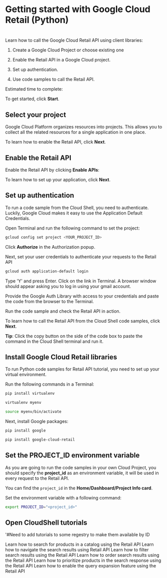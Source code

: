 # Getting started with Google Cloud Retail (Python)

<walkthrough-disable-features toc></walkthrough-disable-features>

#

Learn how to call the Google Cloud Retail API using client libraries:

1.  Create a Google Cloud Project or choose existing one

2.  Enable the Retail API in a Google Cloud project.

3.  Set up authentication.

3.  Use code samples to call the Retail API.

Estimated time to complete:
<walkthrough-tutorial-duration duration="5"></walkthrough-tutorial-duration>

To get started, click **Start**.

## Select your project

Google Cloud Platform organizes resources into projects. This allows you to
collect all the related resources for a single application in one place.

<walkthrough-project-setup billing="true"></walkthrough-project-setup>

To learn how to enable the Retail API, click **Next**.

## Enable the Retail API

Enable the Retail API by clicking **Enable APIs**:

<walkthrough-enable-apis apis="retail.googleapis.com">
    </walkthrough-enable-apis>

To learn how to set up your application, click **Next**.


## Set up authentication

To run a code sample from the Cloud Shell, you need to authenticate. Luckily, Google Cloud makes it easy to use the Application Default Credentials. 

Open Terminal and run the following command to set the project:
```bash
gcloud config set project <YOUR_PROJECT_ID>
```

Click **Authorize** in the Authorization popup.

Next, set your user credentials to authenticate your requests to the Retail API

```bash
gcloud auth application-default login
```

Type 'Y' and press Enter. Click on the link in Terminal. A browser window should appear asking you to log in using your gmail account.

Provide the Google Auth Library with access to your credentials and paste the code from the browser to the Terminal.

Run the code sample and check the Retail API in action.

To learn how to call the Retail API from the Cloud Shell code samples, click **Next**.

**Tip**: Click the copy button on the side of the code box to paste the command in the Cloud Shell terminal and run it.

## Install Google Cloud Retail libraries

To run Python code samples for Retail API tutorial, you need to set up your virtual environment.

Run the following commands in a Terminal:
```bash
pip install virtualenv
```
```bash
virtualenv myenv
```
```bash
source myenv/bin/activate
```
Next, install Google packages:
```bash
pip install google
```
```bash
pip install google-cloud-retail
```

## Set the PROJECT_ID environment variable

As you are going to run the code samples in your own Cloud Project, you should specify the **project_id** as an environment variable, it will be used in every request to the Retail API.

You can find the ```project_id``` in the **Home/Dashboard/Project Info card**.

Set the environment variable with a following command:
```bash
export PROJECT_ID="<project_id>"
```


## Open CloudShell tutorials

'#Need to add tutorials to some regestry to make them available by ID

<walkthrough-tutorial-card id="retail_api_querying_python_v2" title="Search simple query tutorial" keepPrevious=true>
Learn how to search for products in a catalog using the Retail API</walkthrough-tutorial-card>

<walkthrough-tutorial-card id="retail_api_pagination_python_v2" title="Search with pagination tutorial" keepPrevious=true>
Learn how to navigate the search results using Retail API</walkthrough-tutorial-card>

<walkthrough-tutorial-card id="retail_api_filtering_python_v2" title="Search with filtering tutorial" keepPrevious=true>
Learn how to filter search results using the Retail API</walkthrough-tutorial-card>

<walkthrough-tutorial-card id="retail_api_ordering_python_v2" title="Search with ordering tutorial" keepPrevious=true>
Learn how to order search results using the Retail API</walkthrough-tutorial-card>

<walkthrough-tutorial-card id="retail_api_boosting_python_v2" title="Search with boosting tutorial" keepPrevious=true>
Learn how to prioritize products in the search response using the Retail API</walkthrough-tutorial-card>

<walkthrough-tutorial-card id="retail_api_query_expansion_python_v2" title="Search with query expansion tutorial" keepPrevious=true>
Learn how to enable the query expansion feature using the Retail API</walkthrough-tutorial-card>
